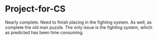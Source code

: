 # Project-for-CS
Nearly complete.
Need to finish placing in the fighting system.
As well, as complete the old man puzzle.
The only issue is the fighting system, which as predicted has been time consuming.
